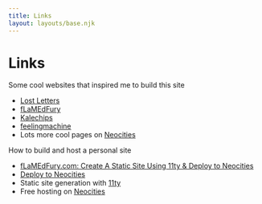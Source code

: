 ```yaml
---
title: Links
layout: layouts/base.njk
---
```


# Links

Some cool websites that inspired me to build this site
- [Lost Letters](https://lostletters.neocities.org)
- [fLaMEdFury](fLaMEdFury.com)
- [Kalechips](https://kalechips.net)
- [feelingmachine](https://feelingmachine.moe/)
- Lots more cool pages on [Neocities](https://neocities.org)

How to build and host a personal site
- [fLaMEdFury.com: Create A Static Site Using 11ty & Deploy to Neocities](https://flamedfury.com/guides/11ty-homepage-neocities/)
- [Deploy to Neocities](https://github.com/marketplace/actions/deploy-to-neocities)
- Static site generation with [11ty](https://11ty.dev)
- Free hosting on [Neocities](https://neocities.org)
